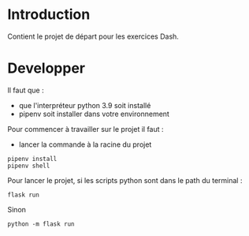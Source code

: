 # Introduction

Contient le projet de départ pour les exercices Dash.

# Developper

Il faut que :
* que l'interpréteur python 3.9 soit installé
* pipenv soit installer dans votre environnement

Pour commencer à travailler sur le projet il faut :

* lancer la commande à la racine du projet

```
pipenv install
pipenv shell
```

Pour lancer le projet, si les scripts python sont dans le path du terminal :
```
flask run
```
Sinon
```
python -m flask run
```
